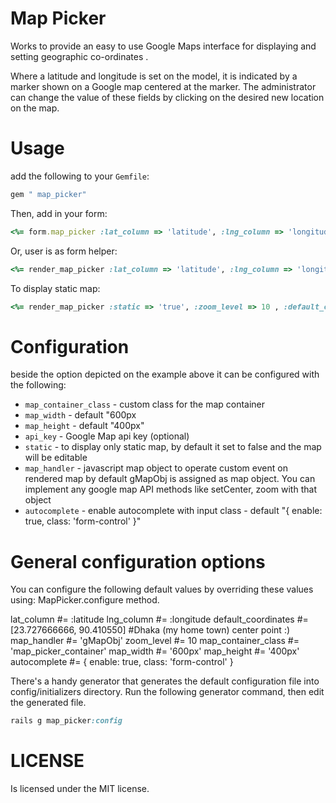 Map Picker
=====================

Works to provide an easy to use Google Maps interface for displaying and setting geographic co-ordinates .

Where a latitude and longitude is set on the model, it is indicated by a marker shown on a Google map centered at the marker. The administrator can change the value of these fields by clicking on the desired new location on the map.

Usage
=====

add the following to your `Gemfile`:

```ruby
gem " map_picker"
```

Then, add in your form:

```ruby
<%= form.map_picker :lat_column => 'latitude', :lng_column => 'longitude' , :zoom_level => 10, :default_coordinates => [lat,lng], autocomplete: { enable: true, class: 'form-control' }  %>
```

Or, user is as form helper:

```ruby
<%= render_map_picker :lat_column => 'latitude', :lng_column => 'longitude' , :zoom_level => 10, :default_coordinates => [lat,lng], autocomplete: { enable: true, class: 'form-control' }  %>
```
To display static map:

```ruby
<%= render_map_picker :static => 'true', :zoom_level => 10 , :default_coordinates => [lat,lng]  %>
```

Configuration
=============

beside the option depicted on the example above it can be configured with the following:

- `map_container_class` - custom class for the map container
- `map_width` - default "600px
- `map_height` - default "400px"
- `api_key` - Google Map api key (optional)
- `static`  - to display only static map, by default it set to false and the map will be editable
- `map_handler` - javascript map object to operate custom event on rendered map by default gMapObj is assigned as map object. You can implement any google map API methods like setCenter, zoom with that object
- `autocomplete` - enable autocomplete with input class - default "{ enable: true, class: 'form-control' }"

General configuration options
=============================

You can configure the following default values by overriding these values using:
MapPicker.configure method.

  lat_column #= :latitude
  lng_column #= :longitude
  default_coordinates #= [23.727666666, 90.410550] #Dhaka (my home town) center point :)
  map_handler #= 'gMapObj'
  zoom_level #= 10
  map_container_class #= 'map_picker_container'
  map_width #= '600px'
  map_height #= '400px'
  autocomplete #= { enable: true, class: 'form-control' }

There's a handy generator that generates the default configuration file into config/initializers directory.
Run the following generator command, then edit the generated file.

```ruby
rails g map_picker:config
```

LICENSE
=======
Is licensed under the MIT license.
